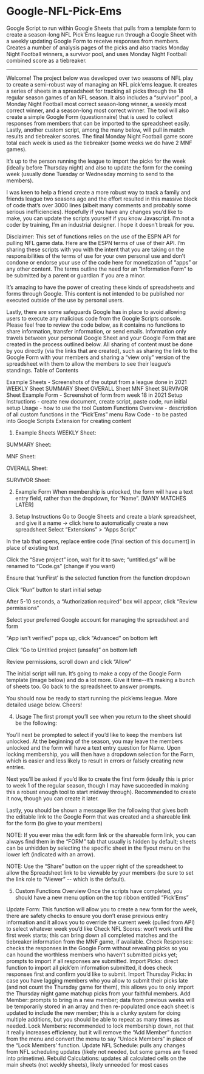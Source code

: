 # Google-NFL-Pick-Ems
Google Script to run within Google Sheets that pulls from a template form to create a season-long NFL Pick'Ems league run through a Google Sheet with a weekly updating Google Form to receive responses from members. Creates a number of analysis pages of the picks and also tracks Monday Night Football winners, a survivor pool, and uses Monday Night Football combined score as a tiebreaker.

-------------------------

Welcome! The project below was developed over two seasons of NFL play to create a semi-robust way of managing an NFL pick’ems league. It creates a series of sheets in a spreadsheet for tracking all picks through the 18 regular season games of an NFL season. It also includes a “survivor” pool, a Monday Night Football most correct season-long winner, a weekly most correct winner, and a season-long most correct winner. The tool will also create a simple Google Form (questionnaire) that is used to collect responses from members that can be imported to the spreadsheet easily. Lastly, another custom script, among the many below, will pull in match results and tiebreaker scores. The final Monday Night Football game score total each week is used as the tiebreaker (some weeks we do have 2 MNF games). 

It’s up to the person running the league to import the picks for the week (ideally before Thursday night) and also to update the form for the coming week (usually done Tuesday or Wednesday morning to send to the members).

I was keen to help a friend create a more robust way to track a family and friends league two seasons ago and the effort resulted in this massive block of code that’s over 3000 lines (albeit many comments and probably some serious inefficiencies). Hopefully if you have any changes you’d like to make, you can update the scripts yourself if you know Javascript. I’m not a coder by training, I’m an industrial designer. I hope it doesn’t break for you.

Disclaimer: This set of functions relies on the use of the ESPN API for pulling NFL game data. Here are the ESPN terms of use of their API. I’m sharing these scripts with you with the intent that you are taking on the responsibilities of the terms of use for your own personal use and don’t condone or endorse your use of the code here for monetization of “apps” or any other content. The terms outline the need for an “Information Form” to be submitted by a parent or guardian if you are a minor. 

It’s amazing to have the power of creating these kinds of spreadsheets and forms through Google. This content is not intended to be published nor executed outside of the use by personal users. 

Lastly, there are some safeguards Google has in place to avoid allowing users to execute any malicious code from the Google Scripts console. Please feel free to review the code below, as it contains no functions to share information, transfer information, or send emails. Information only travels between your personal Google Sheet and your Google Form that are created in the process outlined below. All sharing of content must be done by you directly (via the links that are created), such as sharing the link to the Google Form with your members and sharing a “view only” version of the spreadsheet with them to allow the members to see their league’s standings.
Table of Contents

Example Sheets - Screenshots of the output from a league done in 2021
WEEKLY Sheet
SUMMARY Sheet
OVERALL Sheet
MNF Sheet
SURVIVOR Sheet
Example Form - Screenshot of form from week 18 in 2021
Setup Instructions - create new document, create script, paste code, run initial setup
Usage - how to use the tool
Custom Functions Overview - description of all custom functions in the “Pick’Ems” menu
Raw Code - to be pasted into Google Scripts Extension for creating content



















1. Example Sheets
WEEKLY Sheet:

SUMMARY Sheet:

MNF Sheet:

OVERALL Sheet:

SURVIVOR Sheet:



















2. Example Form
When membership is unlocked, the form will have a text entry field, rather than the dropdown, for “Name”.
[MANY MATCHES LATER]











3. Setup Instructions
Go to Google Sheets and create a blank spreadsheet, and give it a name → click here to automatically create a new spreadsheet
Select “Extensions” > “Apps Script”

In the tab that opens, replace entire code [final section of this document] in place of existing text

Click the “Save project” icon, wait for it to save; “untitled.gs” will be renamed to “Code.gs” (change if you want)



Ensure that ‘runFirst’ is the selected function from the function dropdown

Click “Run” button to start initial setup

After 5-10 seconds, a “Authorization required” box will appear, click “Review permissions”









Select your preferred Google account for managing the spreadsheet and form

"App isn't verified" pops up, click “Advanced” on bottom left

Click “Go to Untitled project (unsafe)” on bottom left









Review permissions, scroll down and click “Allow”

The initial script will run. It’s going to make a copy of the Google Form template (image below) and do a lot more. Give it time--it’s making a bunch of sheets too. Go back to the spreadsheet to answer prompts. 

You should now be ready to start running the pick’ems league. More detailed usage below. Cheers!






4. Usage
The first prompt you’ll see when you return to the sheet should be the following:

You’ll next be prompted to select if you’d like to keep the members list unlocked. At the beginning of the season, you may leave the members unlocked and the form will have a text entry question for Name. Upon locking membership, you will then have a dropdown selection for the Form, which is easier and less likely to result in errors or falsely creating new entries.

Next you’ll be asked if you’d like to create the first form (ideally this is prior to week 1 of the regular season, though I may have succeeded in making this a robust enough tool to start midway through). Recommended to create it now, though you can create it later.

Lastly, you should be shown a message like the following that gives both the editable link to the Google Form that was created and a shareable link for the form (to give to your members)

NOTE: If you ever miss the edit form link or the shareable form link, you can always find them in the “FORM” tab that usually is hidden by default; sheets can be unhidden by selecting the specific sheet in the flyout menu on the lower left (indicated with an arrow).

NOTE: Use the “Share” button on the upper right of the spreadsheet to allow the Spreadsheet link to be viewable by your members (be sure to set the link role to “Viewer” -- which is the default).


















5. Custom Functions Overview
Once the scripts have completed, you should have a new menu option on the top ribbon entitled “Pick’Ems”

Update Form: This function will allow you to create a new form for the week, there are safety checks to ensure you don’t erase previous entry information and it allows you to override the current week (pulled from API) to select whatever week you’d like
Check NFL Scores: won’t work until the first week starts; this can bring down all completed matches and the tiebreaker information from the MNF game, if available.
Check Responses: checks the responses in the Google Form without revealing picks so you can hound the worthless members who haven’t submitted picks yet; prompts to import if all responses are submitted.
Import Picks: direct function to import all pick’em information submitted, it does check responses first and confirm you’d like to submit.
Import Thursday Picks: in case you have lagging members who you allow to submit their picks late (and not count the Thursday game for them), this allows you to only import the Thursday night game matchup picks from your faithful members.
Add Member: prompts to bring in a new member; data from previous weeks will be temporarily stored in an array and then re-populated once each sheet is updated to include the new member; this is a clunky system for doing multiple additions, but you should be able to repeat as many times as needed.
Lock Members: recommended to lock membership down, not that it really increases efficiency, but it will remove the “Add Member” function from the menu and convert the menu to say “Unlock Members” in place of the “Lock Members’ function.
Update NFL Schedule: pulls any changes from NFL scheduling updates (likely not needed, but some games are flexed into primetime).
Rebuild Calculations: updates all calculated cells on the main sheets (not weekly sheets), likely unneeded for most cases
